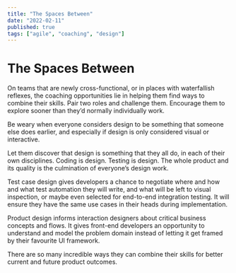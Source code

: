 ```yaml
---
title: "The Spaces Between"
date: "2022-02-11"
published: true
tags: ["agile", "coaching", "design"]
---
```

# The Spaces Between

On teams that are newly cross-functional, or in places with waterfallish reflexes, the coaching opportunities lie in helping them find ways to combine their skills. Pair two roles and challenge them. Encourage them to explore sooner than they’d normally individually work.

Be weary when everyone considers design to be something that someone else does earlier, and especially if design is only considered visual or interactive.

Let them discover that design is something that they all do, in each of their own disciplines. Coding is design. Testing is design. The whole product and its quality is the culmination of everyone’s design work.

Test case design gives developers a chance to negotiate where and how and what test automation they will write, and what will be left to visual inspection, or maybe even selected for end-to-end integration testing. It will ensure they have the same use cases in their heads during implementation.

Product design informs interaction designers about critical business concepts and flows. It gives front-end developers an opportunity to understand and model the problem domain instead of letting it get framed by their favourite UI framework.

There are so many incredible ways they can combine their skills for better current and future product outcomes.
